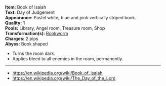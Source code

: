 **Item:** Book of Isaiah
<br>
**Text:** Day of Judgement
<br>
**Appearance:** Pastel white, blue and pink vertically striped book.
<br>
**Quality:** 1
<br>
**Pools:** Library, Angel room, Treasure room, Shop
<br>
**Transformation(s):** [Bookworm](https://bindingofisaacrebirth.fandom.com/wiki/Bookworm)
<br>
**Charges:** 2 pips
<br>
**Abyss:** Book shaped

- Turns the room dark.
- Applies bleed to all enemies in the room, permanently.

---

- https://en.wikipedia.org/wiki/Book_of_Isaiah
- https://en.wikipedia.org/wiki/The_Day_of_the_Lord